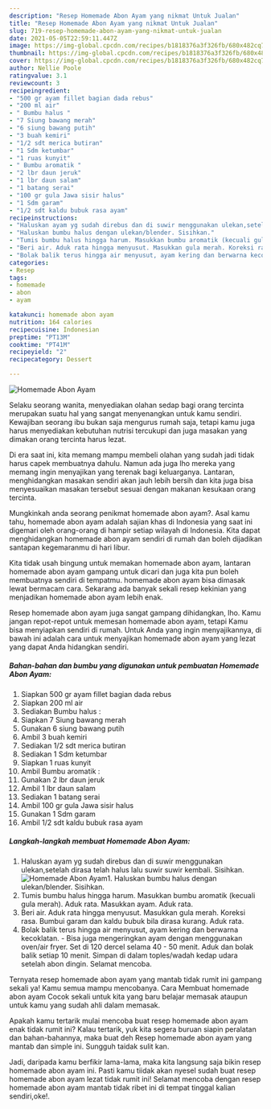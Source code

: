 ```yaml
---
description: "Resep Homemade Abon Ayam yang nikmat Untuk Jualan"
title: "Resep Homemade Abon Ayam yang nikmat Untuk Jualan"
slug: 719-resep-homemade-abon-ayam-yang-nikmat-untuk-jualan
date: 2021-05-05T22:59:11.447Z
image: https://img-global.cpcdn.com/recipes/b1818376a3f326fb/680x482cq70/homemade-abon-ayam-foto-resep-utama.jpg
thumbnail: https://img-global.cpcdn.com/recipes/b1818376a3f326fb/680x482cq70/homemade-abon-ayam-foto-resep-utama.jpg
cover: https://img-global.cpcdn.com/recipes/b1818376a3f326fb/680x482cq70/homemade-abon-ayam-foto-resep-utama.jpg
author: Nellie Poole
ratingvalue: 3.1
reviewcount: 3
recipeingredient:
- "500 gr ayam fillet bagian dada rebus"
- "200 ml air"
- " Bumbu halus "
- "7 Siung bawang merah"
- "6 siung bawang putih"
- "3 buah kemiri"
- "1/2 sdt merica butiran"
- "1 Sdm ketumbar"
- "1 ruas kunyit"
- " Bumbu aromatik "
- "2 lbr daun jeruk"
- "1 lbr daun salam"
- "1 batang serai"
- "100 gr gula Jawa sisir halus"
- "1 Sdm garam"
- "1/2 sdt kaldu bubuk rasa ayam"
recipeinstructions:
- "Haluskan ayam yg sudah direbus dan di suwir menggunakan ulekan,setelah dirasa telah halus lalu suwir suwir kembali. Sisihkan."
- "Haluskan bumbu halus dengan ulekan/blender. Sisihkan."
- "Tumis bumbu halus hingga harum. Masukkan bumbu aromatik (kecuali gula merah). Aduk rata. Masukkan ayam. Aduk rata."
- "Beri air. Aduk rata hingga menyusut. Masukkan gula merah. Koreksi rasa. Bumbui garam dan kaldu bubuk bila dirasa kurang. Aduk rata."
- "Bolak balik terus hingga air menyusut, ayam kering dan berwarna kecoklatan. Bisa juga mengeringkan ayam dengan menggunakan oven/air fryer. Set di 120 dercel selama 40 - 50 menit. Aduk dan bolak balik setiap 10 menit. Simpan di dalam toples/wadah kedap udara setelah abon dingin. Selamat mencoba."
categories:
- Resep
tags:
- homemade
- abon
- ayam

katakunci: homemade abon ayam 
nutrition: 164 calories
recipecuisine: Indonesian
preptime: "PT13M"
cooktime: "PT41M"
recipeyield: "2"
recipecategory: Dessert

---
```



![Homemade Abon Ayam](https://img-global.cpcdn.com/recipes/b1818376a3f326fb/680x482cq70/homemade-abon-ayam-foto-resep-utama.jpg)

Selaku seorang wanita, menyediakan olahan sedap bagi orang tercinta merupakan suatu hal yang sangat menyenangkan untuk kamu sendiri. Kewajiban seorang ibu bukan saja mengurus rumah saja, tetapi kamu juga harus menyediakan kebutuhan nutrisi tercukupi dan juga masakan yang dimakan orang tercinta harus lezat.

Di era  saat ini, kita memang mampu membeli olahan yang sudah jadi tidak harus capek membuatnya dahulu. Namun ada juga lho mereka yang memang ingin menyajikan yang terenak bagi keluarganya. Lantaran, menghidangkan masakan sendiri akan jauh lebih bersih dan kita juga bisa menyesuaikan masakan tersebut sesuai dengan makanan kesukaan orang tercinta. 



Mungkinkah anda seorang penikmat homemade abon ayam?. Asal kamu tahu, homemade abon ayam adalah sajian khas di Indonesia yang saat ini digemari oleh orang-orang di hampir setiap wilayah di Indonesia. Kita dapat menghidangkan homemade abon ayam sendiri di rumah dan boleh dijadikan santapan kegemaranmu di hari libur.

Kita tidak usah bingung untuk memakan homemade abon ayam, lantaran homemade abon ayam gampang untuk dicari dan juga kita pun boleh membuatnya sendiri di tempatmu. homemade abon ayam bisa dimasak lewat bermacam cara. Sekarang ada banyak sekali resep kekinian yang menjadikan homemade abon ayam lebih enak.

Resep homemade abon ayam juga sangat gampang dihidangkan, lho. Kamu jangan repot-repot untuk memesan homemade abon ayam, tetapi Kamu bisa menyiapkan sendiri di rumah. Untuk Anda yang ingin menyajikannya, di bawah ini adalah cara untuk menyajikan homemade abon ayam yang lezat yang dapat Anda hidangkan sendiri.

<!--inarticleads1-->

##### Bahan-bahan dan bumbu yang digunakan untuk pembuatan Homemade Abon Ayam:

1. Siapkan 500 gr ayam fillet bagian dada rebus
1. Siapkan 200 ml air
1. Sediakan  Bumbu halus :
1. Siapkan 7 Siung bawang merah
1. Gunakan 6 siung bawang putih
1. Ambil 3 buah kemiri
1. Sediakan 1/2 sdt merica butiran
1. Sediakan 1 Sdm ketumbar
1. Siapkan 1 ruas kunyit
1. Ambil  Bumbu aromatik :
1. Gunakan 2 lbr daun jeruk
1. Ambil 1 lbr daun salam
1. Sediakan 1 batang serai
1. Ambil 100 gr gula Jawa sisir halus
1. Gunakan 1 Sdm garam
1. Ambil 1/2 sdt kaldu bubuk rasa ayam




<!--inarticleads2-->

##### Langkah-langkah membuat Homemade Abon Ayam:

1. Haluskan ayam yg sudah direbus dan di suwir menggunakan ulekan,setelah dirasa telah halus lalu suwir suwir kembali. Sisihkan.
<img src="https://img-global.cpcdn.com/steps/f8d3b58e5957fe34/160x128cq70/homemade-abon-ayam-langkah-memasak-1-foto.jpg" alt="Homemade Abon Ayam">1. Haluskan bumbu halus dengan ulekan/blender. Sisihkan.
1. Tumis bumbu halus hingga harum. Masukkan bumbu aromatik (kecuali gula merah). Aduk rata. Masukkan ayam. Aduk rata.
1. Beri air. Aduk rata hingga menyusut. Masukkan gula merah. Koreksi rasa. Bumbui garam dan kaldu bubuk bila dirasa kurang. Aduk rata.
1. Bolak balik terus hingga air menyusut, ayam kering dan berwarna kecoklatan. - Bisa juga mengeringkan ayam dengan menggunakan oven/air fryer. Set di 120 dercel selama 40 - 50 menit. Aduk dan bolak balik setiap 10 menit. Simpan di dalam toples/wadah kedap udara setelah abon dingin. Selamat mencoba.




Ternyata resep homemade abon ayam yang mantab tidak rumit ini gampang sekali ya! Kamu semua mampu mencobanya. Cara Membuat homemade abon ayam Cocok sekali untuk kita yang baru belajar memasak ataupun untuk kamu yang sudah ahli dalam memasak.

Apakah kamu tertarik mulai mencoba buat resep homemade abon ayam enak tidak rumit ini? Kalau tertarik, yuk kita segera buruan siapin peralatan dan bahan-bahannya, maka buat deh Resep homemade abon ayam yang mantab dan simple ini. Sungguh taidak sulit kan. 

Jadi, daripada kamu berfikir lama-lama, maka kita langsung saja bikin resep homemade abon ayam ini. Pasti kamu tiidak akan nyesel sudah buat resep homemade abon ayam lezat tidak rumit ini! Selamat mencoba dengan resep homemade abon ayam mantab tidak ribet ini di tempat tinggal kalian sendiri,oke!.

